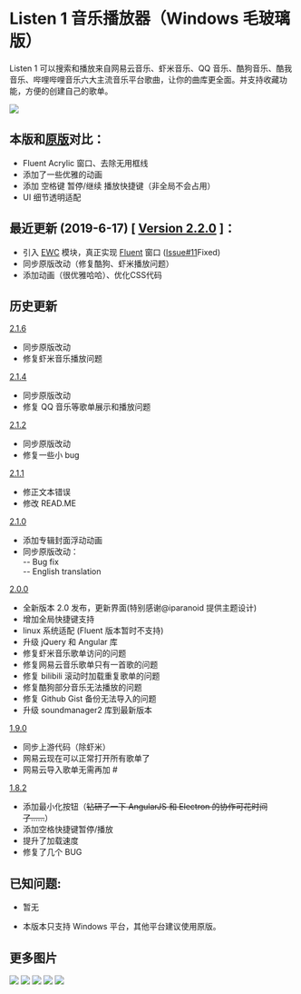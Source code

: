 # Listen 1 音乐播放器（Windows 毛玻璃版）

Listen 1 可以搜索和播放来自网易云音乐、虾米音乐、QQ 音乐、酷狗音乐、酷我音乐、哔哩哔哩音乐六大主流音乐平台歌曲，让你的曲库更全面。并支持收藏功能，方便的创建自己的歌单。

<img src="https://i.imgur.com/sVxqJjv.png">
  
本版和[原版](https://github.com/listen1/listen1_desktop/releases/tag/v2.0.0)对比：
---- 
- Fluent Acrylic 窗口、去除无用框线
- 添加了一些优雅的动画
- 添加 空格键 暂停/继续 播放快捷键（非全局不会占用）
- UI 细节透明适配
  
最近更新 (2019-6-17) [ [Version 2.2.0](https://github.com/oyrx/listen1_desktop_fluent/releases/tag/2.2.0) ]：
----
- 引入 [EWC](https://github.com/23phy/ewc) 模块，真正实现 [Fluent](https://www.microsoft.com/design/fluent/#/) 窗口 ([Issue#11](https://github.com/reycn/listen1_desktop_fluent/issues/11)Fixed)
- 同步原版改动（修复酷狗、虾米播放问题）
- 添加动画（很优雅哈哈）、优化CSS代码

## 历史更新

[2.1.6](https://github.com/oyrx/listen1_desktop_fluent/releases/tag/2.1.6)

- 同步原版改动
- 修复虾米音乐播放问题

[2.1.4](https://github.com/oyrx/listen1_desktop_fluent/releases/tag/2.1.4)

- 同步原版改动
- 修复 QQ 音乐等歌单展示和播放问题

[2.1.2](https://github.com/oyrx/listen1_desktop_fluent/releases/tag/2.1.2)

- 同步原版改动
- 修复一些小 bug

[2.1.1](https://github.com/oyrx/listen1_desktop_fluent/releases/tag/2.1.1)

- 修正文本错误
- 修改 READ.ME

[2.1.0](https://github.com/oyrx/listen1_desktop_fluent/releases/tag/2.1.2)

- 添加专辑封面浮动动画
- 同步原版改动：  
  -- Bug fix  
  -- English translation

[2.0.0](https://github.com/oyrx/listen1_desktop_fluent/releases/tag/2.0.0)

- 全新版本 2.0 发布，更新界面(特别感谢@iparanoid 提供主题设计)
- 增加全局快捷键支持
- linux 系统适配 (Fluent 版本暂时不支持)
- 升级 jQuery 和 Angular 库
- 修复虾米音乐歌单访问的问题
- 修复网易云音乐歌单只有一首歌的问题
- 修复 bilibili 滚动时加载重复歌单的问题
- 修复酷狗部分音乐无法播放的问题
- 修复 Github Gist 备份无法导入的问题
- 升级 soundmanager2 库到最新版本

[1.9.0](https://github.com/oyrx/listen1_desktop_fluent/releases/tag/1.9.0)

- 同步上游代码（除虾米）
- 网易云现在可以正常打开所有歌单了
- 网易云导入歌单无需再加 #

[1.8.2](https://github.com/oyrx/listen1_desktop_fluent/releases/tag/1.8.2)

- 添加最小化按钮（<del>钻研了一下 AngularJS 和 Electron 的协作可花时间了……</del>）
- 添加空格快捷键暂停/播放
- 提升了加载速度
- 修复了几个 BUG

## 已知问题:

- 暂无

* 本版本只支持 Windows 平台，其他平台建议使用原版。

## 更多图片

<img src="https://i.imgur.com/kwElmWb.png">
<img src="https://i.imgur.com/GLPK8LG.png">
<img src="https://i.imgur.com/pv9AvHs.png">
<img src="https://i.imgur.com/QnA0iUo.png">
<img src="https://i.imgur.com/CMpli2b.png">
